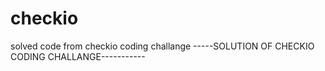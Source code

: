 # checkio
solved code from checkio coding challange
-----SOLUTION OF CHECKIO CODING CHALLANGE-----------
